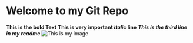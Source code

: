 # Welcome to my Git Repo
**This is the bold Text**
**This is very important _italic_ line**
***This is the third line in my readme***
![This is my image](https://myoctocat.com/assets/images/base-octocat.svg)
